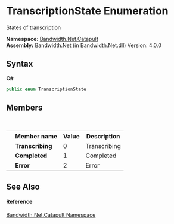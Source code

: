 ﻿# TranscriptionState Enumeration
 

States of transcription

**Namespace:**&nbsp;<a href ="N_Bandwidth_Net_Catapult.md">Bandwidth.Net.Catapult</a><br />**Assembly:**&nbsp;Bandwidth.Net (in Bandwidth.Net.dll) Version: 4.0.0

## Syntax

**C#**<br />
``` C#
public enum TranscriptionState
```


## Members
&nbsp;<table><tr><th></th><th>Member name</th><th>Value</th><th>Description</th></tr><tr><td /><td target="F:Bandwidth.Net.Catapult.TranscriptionState.Transcribing">**Transcribing**</td><td>0</td><td>Transcribing</td></tr><tr><td /><td target="F:Bandwidth.Net.Catapult.TranscriptionState.Completed">**Completed**</td><td>1</td><td>Completed</td></tr><tr><td /><td target="F:Bandwidth.Net.Catapult.TranscriptionState.Error">**Error**</td><td>2</td><td>Error</td></tr></table>

## See Also


#### Reference
<a href ="N_Bandwidth_Net_Catapult.md">Bandwidth.Net.Catapult Namespace</a><br />